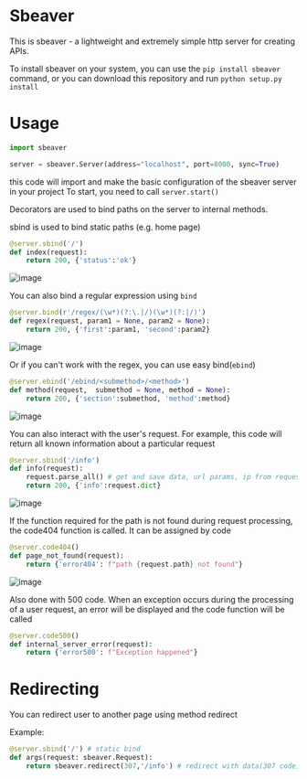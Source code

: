 # Sbeaver
This is sbeaver - a lightweight and extremely simple http server for creating APIs.

To install sbeaver on your system, you can use the `pip install sbeaver` command, or you can download this repository and run `python setup.py install`

# Usage
```python
import sbeaver

server = sbeaver.Server(address="localhost", port=8000, sync=True)
```
this code will import and make the basic configuration of the sbeaver server in your project
To start, you need to call `server.start()`

Decorators are used to bind paths on the server to internal methods.

sbind is used to bind static paths (e.g. home page)

```python
@server.sbind('/')
def index(request):
    return 200, {'status':'ok'}
```
![image](https://user-images.githubusercontent.com/77948630/159173475-1ef6f935-b6bd-437c-8f6e-e2a789510fb2.png)

You can also bind a regular expression using `bind`

```python
@server.bind(r'/regex/(\w*)(?:\.|/)(\w*)(?:|/)')
def regex(request, param1 = None, param2 = None):
    return 200, {'first':param1, 'second':param2}
```
![image](https://user-images.githubusercontent.com/77948630/159207990-e83826b3-e8d2-47f9-b0c9-1fb6e38a39a7.png)

Or if you can't work with the regex, you can use easy bind(`ebind`)

```python
@server.ebind('/ebind/<submethod>/<method>')
def method(request,  submethod = None, method = None):
    return 200, {'section':submethod, 'method':method}
```

![image](https://user-images.githubusercontent.com/77948630/159208999-4f1dbfe7-83fd-40a5-9ad6-5e8ba6d67962.png)

You can also interact with the user's request. For example, this code will return all known information about a particular request

```python
@server.sbind('/info')
def info(request):
    request.parse_all() # get and save data, url params, ip from request
    return 200, {'info':request.dict}
```
![image](https://user-images.githubusercontent.com/77948630/159173699-b5348ded-99ab-4bf1-ab14-359c728e0b0d.png)

If the function required for the path is not found during request processing, the code404 function is called. It can be assigned by code

```python
@server.code404()
def page_not_found(request):
    return {'error404': f"path {request.path} not found"}
```
![image](https://user-images.githubusercontent.com/77948630/159173717-acbb3011-c612-40c2-8d7e-d2d7ff8be650.png)

Also done with 500 code. When an exception occurs during the processing of a user request, an error will be displayed and the code function will be called

```python
@server.code500()
def internal_server_error(request):
    return {'error500': f"Exception happened"}
```

# Redirecting
You can redirect user to another page using method redirect

Example: 
```python
@server.sbind('/') # static bind
def args(request: sbeaver.Request):
    return sbeaver.redirect(307,'/info') # redirect with data(307 code)
```
